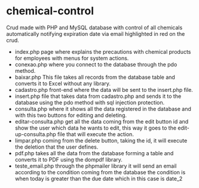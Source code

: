 # chemical-control
 Crud made with PHP and MySQL database with control of all chemicals automatically notifying expiration date via email highlighted in red on the crud.
 
 - index.php page where explains the precautions with chemical products for employees with menus for system actions.
 - conexao.php where you connect to the database through the pdo method.
 - baixar.php This file takes all records from the database table and converts it to Excel without any library.
 - cadastro.php front-end where the data will be sent to the insert.php file.
 - insert.php file that takes data from cadastro.php and sends it to the database using the pdo method with sql injection protection.
 - consulta.php where it shows all the data registered in the database and with this two buttons for editing and deleting.
 - editar-consulta.php get all the data coming from the edit button id and show the user which data he wants to edit, this way it goes to the edit-up-consulta.php file that will execute the action.
 - limpar.php coming from the delete button, taking the id, it will execute the deletion that the user defines.
 - pdf.php takes all the data from the database forming a table and converts it to PDF using the dompdf library.
 - teste_email.php through the phpmailer library it will send an email according to the condition coming from the database the condition is when today is greater than the due date which in this case is date_2



 
